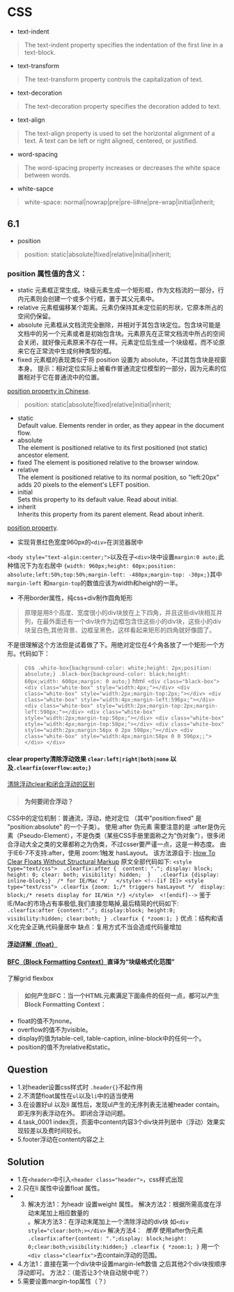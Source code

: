 # CSS

* text-indent
> The text-indent property specifies the indentation of the first line in a text-block.

* text-transform
> The text-transform property controls the capitalization of text.

* text-decoration
> The text-decoration property specifies the decoration added to text.

* text-align
> The text-align property is used to set the horizontal alignment of a text.
A text can be left or right aligned, centered, or justified.

* word-spacing
> The word-spacing property increases or decreases the white space between words.

* white-sapce
> white-space: normal|nowrap|pre|pre-li#ne|pre-wrap|initial|inherit;  

## 6.1


* position

> position: static|absolute|fixed|relative|initial|inherit;

### position 属性值的含义：
 
* static
元素框正常生成。块级元素生成一个矩形框，作为文档流的一部分，行内元素则会创建一个或多个行框，置于其父元素中。
* relative
元素框偏移某个距离。元素仍保持其未定位前的形状，它原本所占的空间仍保留。
* absolute
元素框从文档流完全删除，并相对于其包含块定位。包含块可能是文档中的另一个元素或者是初始包含块。元素原先在正常文档流中所占的空间会关闭，就好像元素原来不存在一样。元素定位后生成一个块级框，而不论原来它在正常流中生成何种类型的框。
* fixed
元素框的表现类似于将 position 设置为 absolute，不过其包含块是视窗本身。
提示：相对定位实际上被看作普通流定位模型的一部分，因为元素的位置相对于它在普通流中的位置。
 
[position property in Chinese](http://www.w3school.com.cn/css/css_positioning.asp).
 
> position: static|absolute|fixed|relative|initial|inherit;

* static	
Default value. Elements render in order, as they appear in the document flow.
* absolute	
The element is positioned relative to its first positioned (not static) ancestor element.
* fixed	
The element is positioned relative to the browser window.
* relative	
The element is positioned relative to its normal position, so "left:20px" adds 20 pixels to the element's LEFT position.
* initial	
Sets this property to its default value. Read about initial.
* inherit	
Inherits this property from its parent element. Read about inherit.	

[position property](https://www.w3schools.com/cssref/pr_class_position.asp).

* 实现背景红色宽度960px的`<div>`在浏览器居中

`<body style="text-algin:center;">`以及在子`<div>`块中设置`margin:0 auto;`此种情况下为左右居中
`{width: 960px;height: 60px;position: absolute;left:50%;top:50%;margin-left: -480px;margin-top: -30px;}`其中`margin-left` 和`margin-top`的数值应该为width和height的一半。

* 不用border属性，纯css+div制作圆角矩形
> 原理是用8个高度、宽度很小的div块放在上下四角，并且这些div块相互并列，在最外面还有一个div块作为边框包含住这些小的div块，这些小的div块呈白色,其他背景、边框呈黑色，这样看起来矩形的四角就好像圆了。

不是很理解这个方法但是试着做了下。用绝对定位在4个角各放了一个矩形一个方形。代码如下：
> css` .white-box{background-color: white;height: 2px;position: absolute;}
.black-box{background-color: black;height: 60px;width: 600px;margin: 0 auto;}`
html` <div class="black-box">
	    	<div class="white-box" style="width:4px;"></div>
	    	<div class="white-box" style="width:2px;margin-top:2px;"></div>
	    	<div class="white-box" style="width:4px;margin-left:596px;"></div>
	    	<div class="white-box" style="width:2px;margin-top:2px;margin-left:598px;"></div>
	    	<div class="white-box" style="width:2px;margin-top:56px;"></div>
	    	<div class="white-box" style="width:4px;margin-top:58px;"></div>
	    	<div class="white-box" style="width:2px;margin:56px 0 2px 598px;"></div>
	    	<div class="white-box" style="width:4px;margin:58px 0 0 596px;;"></div>
	    </div>`
     
#### clear property清除浮动效果 `clear:left|right|both|none` 以及`.clearfix{overflow:auto;}`
[清除浮动clear和闭合浮动的区别](http://www.iyunlu.com/demo/enclosing-float-and-clearing-float/index.html)
> #### 为何要闭合浮动？
CSS中的定位机制：普通流，浮动，绝对定位 （其中"position:fixed" 是 "position:absolute" 的一个子类）。
使用:after 伪元素
需要注意的是 :after是伪元素（Pseudo-Element），不是伪类（某些CSS手册里面称之为“伪对象”），很多闭合浮动大全之类的文章都称之为伪类，不过csser要严谨一点，这是一种态度。
由于IE6-7不支持:after，使用 zoom:1触发 hasLayout。
 该方法源自于: [How To Clear Floats Without Structural Markup](http://www.positioniseverything.net/easyclearing.html)
原文全部代码如下:
`<style type="text/css">  .clearfix:after {  content: "."; display: block; height: 0; clear: both; visibility: hidden;  }   .clearfix {display: inline-block;}  /* for IE/Mac */   </style> <!--[if IE]> <style type="text/css"> .clearfix {zoom: 1;/* triggers hasLayout */  display: block;/* resets display for IE/Win */} </style>  <![endif]-->`
鉴于 IE/Mac的市场占有率极低,我们直接忽略掉,最后精简的代码如下:
`.clearfix:after {content:"."; display:block; height:0; visibility:hidden; clear:both; }
.clearfix { *zoom:1; }`
优点：结构和语义化完全正确,代码量居中
缺点：复用方式不当会造成代码量增加

#### [浮动详解（float）](http://www.iyunlu.com/view/css-xhtml/55.html)

#### [BFC（Block Formatting Context）](http://www.cnblogs.com/pigtail/archive/2013/01/23/2871627.html)直译为“块级格式化范围”
了解grid flexbox
> #### 如何产生BFC：当一个HTML元素满足下面条件的任何一点，都可以产生Block Formatting Context：
* float的值不为none。
* overflow的值不为visible。
* display的值为table-cell, table-caption, inline-block中的任何一个。
* position的值不为relative和static。

## Question
 * 1.对header设置css样式时 `.header{}`不起作用
 * 2.不清楚float属性在`ul`以及`li`中的适当使用
 * 3.在设置好ul 以及li 属性后，发现ul产生的无序列表无法被header contain。即无序列表浮动在外。 即闭合浮动问题。
 * 4.task_0001 index页，页面中content内容3个div块并列居中（浮动）效果实现较差以及费时间较长。
 * 5.footer浮动在content内容之上
 
## Solution
* 1.在`<header>`中引入`<header class="header">`，css样式出现
* 2.只在li 属性中设置float 属性。
* 3. 解决方法1：为headr 设置weight 属性。 解决方法2：根据所需高度在浮动末尾加上相应数量的<br>。解决方法3：在浮动末尾加上一个清除浮动的div块 如`<div style="clear:both;></div>` 
解决方法4：  *推荐* 使用after伪元素 `.clearfix:after{content: ".";display: block;height: 0;clear:both;visibility:hidden;}
.clearfix { *zoom:1; }` 用一个`<div class="clearfix">`去contain浮动的范围。
* 4.方法1：直接在第一个div块中设置margin-left数值 之后其他2个div块按顺序浮动即可。 方法2：（能否让3个块自动居中呢？）
* 5.需要设置margin-top属性（？）
